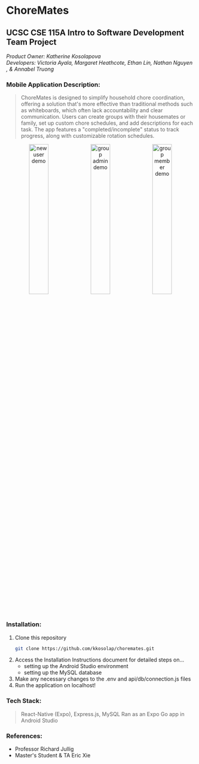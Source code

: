 # ChoreMates

## **UCSC CSE 115A Intro to Software Development Team Project**
*Product Owner: Katherine Kosolapova*  
*Developers: Victoria Ayala, Margaret Heathcote, Ethan Lin, Nathan Nguyen , & Annabel Truong*

### Mobile Application Description:
> ChoreMates is designed to simplify household chore coordination, offering a solution that's more effective than traditional methods such as whiteboards, which often lack accountability and clear communication. Users can create groups with their housemates or family, set up custom chore schedules, and add descriptions for each task. The app features a "completed/incomplete" status to track progress, along with customizable rotation schedules.


<p align="center">
  <img src="https://github.com/kkosolap/choremates/blob/release/demos/newuserdemo.gif" alt="new user demo" width="32%">
  <img src="https://github.com/kkosolap/choremates/blob/release/demos/groupadmindemo.gif" alt="group admin demo" width="32%">
  <img src="https://github.com/kkosolap/choremates/blob/release/demos/groupmemberdemo.gif" alt="group member demo" width="32%">
</p>


### Installation:
1. Clone this repository
   ```bash
   git clone https://github.com/kkosolap/choremates.git
2. Access the Installation Instructions document for detailed steps on...
    - setting up the Android Studio environment
    - setting up the MySQL database
3. Make any necessary changes to the .env and api/db/connection.js files
4. Run the application on localhost!

### Tech Stack:
> React-Native (Expo), Express.js, MySQL
> Ran as an Expo Go app in Android Studio

### References:
- Professor Richard Jullig
- Master's Student & TA Eric Xie
